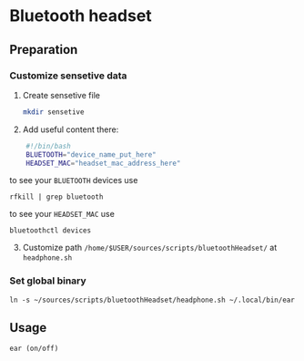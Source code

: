 # Bluetooth headset

## Preparation

### Customize sensetive data

1. Create sensetive file

    ```bash
    mkdir sensetive
    ```

2. Add useful content there:

```bash
    #!/bin/bash
    BLUETOOTH="device_name_put_here"
    HEADSET_MAC="headset_mac_address_here"
```

to see your `BLUETOOTH` devices use

    rfkill | grep bluetooth

to see your `HEADSET_MAC` use

    bluetoothctl devices

3. Customize path `/home/$USER/sources/scripts/bluetoothHeadset/`
   at `headphone.sh`


### Set global binary

    ln -s ~/sources/scripts/bluetoothHeadset/headphone.sh ~/.local/bin/ear

## Usage

    ear (on/off)
